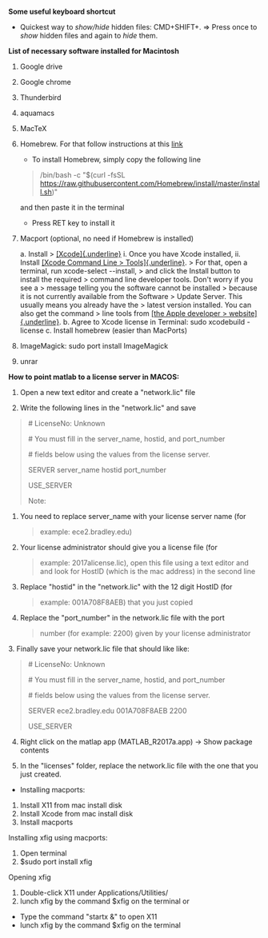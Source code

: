 **Some useful keyboard shortcut**
* Quickest way to *show/hide* hidden files: CMD+SHIFT+. => Press once to *show* hidden files and again to *hide* them. 

**List of necessary software installed for Macintosh**

1. Google drive
1.  Google chrome
1.  Thunderbird
1.  aquamacs
1.  MacTeX
1.  Homebrew. For that follow instructions at this [link](https://brew.sh/)
	* To install Homebrew, simply copy the following line
	>
	>/bin/bash -c "$(curl -fsSL https://raw.githubusercontent.com/Homebrew/install/master/install.sh)"
	>
	and then paste it in the terminal
	* Press RET key to install it
1.  Macport (optional, no need if Homebrew is installed)

    a.  Install
        > [[Xcode]{.underline}](http://guide.macports.org/#installing.xcode)
        i.  Once you have Xcode installed,
        ii. Install [[Xcode Command Line
            > Tools]{.underline}](http://guide.macports.org/#installing.xcode).
            > For that, open a terminal, run xcode-select \--install,
            > and click the Install button to install the required
            > command line developer tools. Don\'t worry if you see a
            > message telling you the software cannot be installed
            > because it is not currently available from the Software
            > Update Server. This usually means you already have the
            > latest version installed. You can also get the command
            > line tools from [[the Apple developer
            > website]{.underline}](https://developer.apple.com/downloads/index.action).
    b.  Agree to Xcode license in Terminal: sudo xcodebuild -license
    c.  Install homebrew (easier than MacPorts)
1.   ImageMagick: sudo port install ImageMagick
1. unrar



**How to point matlab to a license server in MACOS:**

1.  Open a new text editor and create a "network.lic" file

2.  Write the following lines in the "network.lic" and save

> \# LicenseNo: Unknown
>
> \# You must fill in the server\_name, hostid, and port\_number
>
> \# fields below using the values from the license server.
>
> SERVER server\_name hostid port\_number
>
> USE\_SERVER
>
> Note:

1.  You need to replace server\_name with your license server name (for
    > example: ece2.bradley.edu)

2.  Your license administrator should give you a license file (for
    > example: 2017alicense.lic), open this file using a text editor and
    > and look for HostID (which is the mac address) in the second line

3.  Replace "hostid" in the "network.lic" with the 12 digit HostID (for
    > example: 001A708F8AEB) that you just copied

4.  Replace the "port\_number" in the network.lic file with the port
    > number (for example: 2200) given by your license administrator

3\. Finally save your network.lic file that should like like:

> \# LicenseNo: Unknown
>
> \# You must fill in the server\_name, hostid, and port\_number
>
> \# fields below using the values from the license server.
>
> SERVER ece2.bradley.edu 001A708F8AEB 2200
>
> USE\_SERVER

4. Right click on the matlap app (MATLAB\_R2017a.app) -\> Show package
contents

5. In the "licenses" folder, replace the network.lic file with the one
that you just created.


* Installing macports:
1. Install X11 from mac install disk
2. Install Xcode from mac install disk
3. Install macports

Installing xfig using macports:

1. Open terminal
2. \$sudo port install xfig

Opening xfig

1. Double-click X11 under Applications/Utilities/
2. lunch xfig by the command \$xfig on the terminal
or

* Type the command \"startx &\" to open X11
* lunch xfig by the command \$xfig on the terminal
